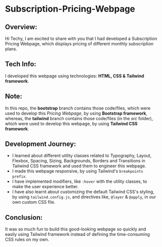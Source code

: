 # Subscription-Pricing-Webpage

## Overview:
Hi Techy, I am excited to share with you that I had developed a Subscription Pricing Webpage, which displays pricing of different monthly subscription plans.

## Tech Info:
I developed this webpage using technologies: **HTML, CSS & Tailwind framework**.

## Note:
In this repo, the **bootstrap** branch contains those code/files, which were used to develop this _Pricing Webpage_, by using **Bootstrap framework**, whereas, the **tailwind** branch contains those code/files (in the _src_ folder), which were used to develop this webpage, by using **Tailwind CSS framework**.

## Development Journey:
- I learned about different utility classes related to Typography, Layout, Flexbox, Spacing, Sizing, Backgrounds, Borders and Transitions in Tailwind CSS framework and used them to engineer this webpage. 
- I made this webpage responsive, by using Tailwind's `breakpoints prefix`.
- I have implemented modifiers, like `:hover` with the utility classes, to make the user experience better.
- I have also learnt about customizing the default Tailwind CSS's styling, by using
`tailwind.config.js`, and directives like, `@layer` & `@apply`, in our own custom CSS file. 

## Conclusion:
It was so much fun to build this good-looking webpage so quickly and easily using Tailwind framework instead of defining the time-consuming CSS rules on my own. 
